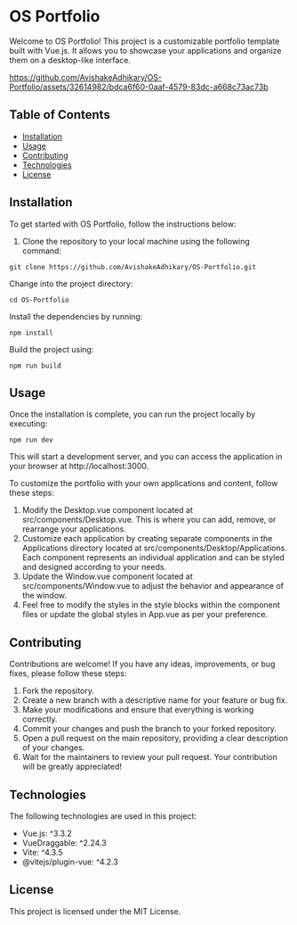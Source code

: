 # OS Portfolio

Welcome to OS Portfolio! This project is a customizable portfolio template built with Vue.js. It allows you to showcase your applications and organize them on a desktop-like interface.

https://github.com/AvishakeAdhikary/OS-Portfolio/assets/32614982/bdca6f60-0aaf-4579-83dc-a668c73ac73b

## Table of Contents

- [Installation](#installation)
- [Usage](#usage)
- [Contributing](#contributing)
- [Technologies](#technologies)
- [License](#license)

## Installation

To get started with OS Portfolio, follow the instructions below:

1. Clone the repository to your local machine using the following command:

```shell
git clone https://github.com/AvishakeAdhikary/OS-Portfolio.git
```

Change into the project directory:
```shell
cd OS-Portfolio
```
Install the dependencies by running:
```shell
npm install
```
Build the project using:
```shell
npm run build
```
## Usage
Once the installation is complete, you can run the project locally by executing:

```shell
npm run dev
```

This will start a development server, and you can access the application in your browser at http://localhost:3000.

To customize the portfolio with your own applications and content, follow these steps:

1. Modify the Desktop.vue component located at src/components/Desktop.vue. This is where you can add, remove, or rearrange your applications.
2. Customize each application by creating separate components in the Applications directory located at src/components/Desktop/Applications. Each component represents an individual application and can be styled and designed according to your needs.
3. Update the Window.vue component located at src/components/Window.vue to adjust the behavior and appearance of the window.
4. Feel free to modify the styles in the style blocks within the component files or update the global styles in App.vue as per your preference.

## Contributing
Contributions are welcome! If you have any ideas, improvements, or bug fixes, please follow these steps:

1. Fork the repository.
2. Create a new branch with a descriptive name for your feature or bug fix.
3. Make your modifications and ensure that everything is working correctly.
4. Commit your changes and push the branch to your forked repository.
5. Open a pull request on the main repository, providing a clear description of your changes.
6. Wait for the maintainers to review your pull request. Your contribution will be greatly appreciated!

## Technologies
The following technologies are used in this project:

- Vue.js: ^3.3.2
- VueDraggable: ^2.24.3
- Vite: ^4.3.5
- @vitejs/plugin-vue: ^4.2.3

## License
This project is licensed under the MIT License.
